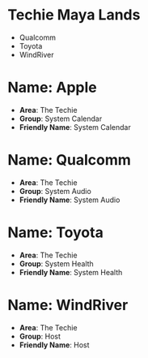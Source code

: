 # Techie Maya Lands

- Qualcomm
- Toyota
- WindRiver

# Name: Apple

- __Area__: The Techie
- __Group__: System Calendar
- __Friendly Name__: System Calendar

# Name: Qualcomm

- __Area__: The Techie
- __Group__: System Audio
- __Friendly Name__: System Audio

# Name: Toyota

- __Area__: The Techie
- __Group__: System Health
- __Friendly Name__: System Health

# Name: WindRiver

- __Area__: The Techie
- __Group__: Host
- __Friendly Name__: Host
